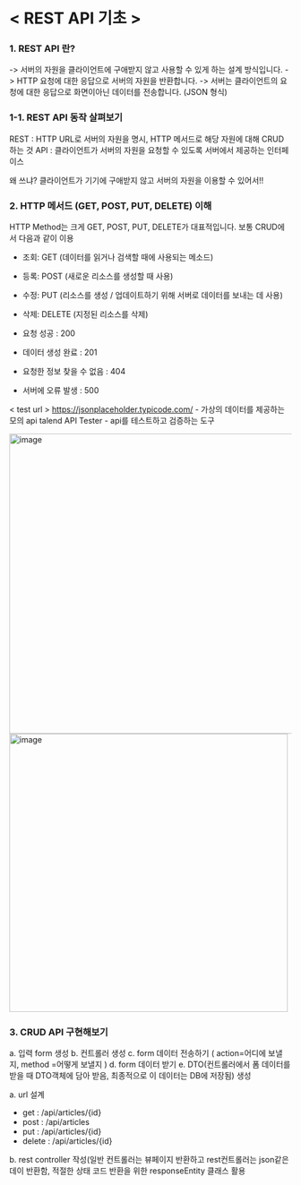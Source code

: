 # < REST API 기초 >
 
### 1. REST API 란?
-> 서버의 자원을 클라이언트에 구애받지 않고 사용할 수 있게 하는 설계 방식입니다.
-> HTTP 요청에 대한 응답으로 서버의 자원을 반환합니다.
-> 서버는 클라이언트의 요청에 대한 응답으로 화면이아닌 데이터를 전송합니다. (JSON 형식)

### 1-1. REST API 동작 살펴보기
REST : HTTP URL로 서버의 자원을 명시, HTTP 메서드로 해당 자원에 대해 CRUD 하는 것
API : 클라이언트가 서버의 자원을 요청할 수 있도록 서버에서 제공하는 인터페이스

왜 쓰냐? 클라이언트가 기기에 구애받지 않고 서버의 자원을 이용할 수 있어서!!
### 2. HTTP 메서드 (GET, POST, PUT, DELETE) 이해
HTTP Method는 크게 GET, POST, PUT, DELETE가 대표적입니다.
보통 CRUD에서 다음과 같이 이용
- 조회: GET (데이터를 읽거나 검색할 때에 사용되는 메소드)
- 등록: POST (새로운 리소스를 생성할 때 사용)
- 수정: PUT (리소스를 생성 / 업데이트하기 위해 서버로 데이터를 보내는 데 사용)
- 삭제: DELETE (지정된 리소스를 삭제)

- 요청 성공 : 200
- 데이터 생성 완료 : 201
- 요청한 정보 찾을 수 없음 : 404
- 서버에 오류 발생 : 500

< test url >
https://jsonplaceholder.typicode.com/ - 가상의 데이터를 제공하는 모의 api
talend API Tester - api를 테스트하고 검증하는 도구

  <img width="536" alt="image" src="https://github.com/h22kyung/FirstProject/assets/95400025/556e7c7a-d742-4bc5-b856-0946a038826c">
<img width="497" alt="image" src="https://github.com/h22kyung/FirstProject/assets/95400025/977773c5-20c0-4b30-bcd8-c8ecbfddb8ff">

### 3. CRUD API 구현해보기
a. 입력 form 생성
b. 컨트롤러 생성
c. form 데이터 전송하기 ( action=어디에 보낼지, method =어떻게 보낼지 )
d. form 데이터 받기 
e. DTO(컨트롤러에서 폼 데이터를 받을 때 DTO객체에 담아 받음, 최종적으로 이 데이터는 DB에 저장됨) 생성






a. url 설계
- get : /api/articles/{id}
- post : /api/articles
- put :  /api/articles/{id}
- delete : /api/articles/{id}

b. rest controller 작성(일반 컨트롤러는 뷰페이지 반환하고 rest컨트롤러는 json같은 데이 반환함, 적절한 상태 코드 반환을 위한 responseEntity 클래스 활용

